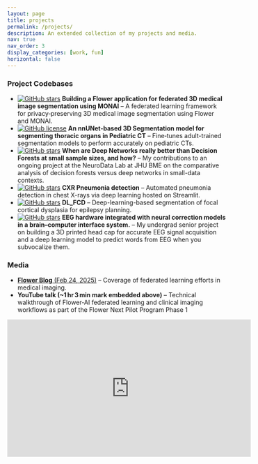 ```yaml
---
layout: page
title: projects
permalink: /projects/
description: An extended collection of my projects and media.
nav: true
nav_order: 3
display_categories: [work, fun]
horizontal: false
---
```


### Project Codebases

- [![GitHub stars](https://img.shields.io/github/stars/BioIntelligence-Lab/Flower-Medicalsegmentation?style=social)](https://github.com/BioIntelligence-Lab/Flower-Medicalsegmentation) **Building a Flower application for federated 3D medical image segmentation using MONAI** – A federated learning framework for privacy‑preserving 3D medical image segmentation using Flower and MONAI.
- [![GitHub license](https://img.shields.io/github/license/UM2ii/Better-PediatricCT-segmentation)](https://github.com/UM2ii/Better-PediatricCT-segmentation/blob/main/LICENSE) **An nnUNet-based 3D Segmentation model for segmenting thoracic organs in Pediatric CT** – Fine‑tunes adult-trained segmentation models to perform accurately on pediatric CTs.
- [![GitHub stars](https://img.shields.io/github/stars/neurodata/df-dn-paper?style=social)](https://github.com/neurodata/df-dn-paper) **When are Deep Networks really better than Decision Forests at small sample sizes, and how?** – My contributions to an ongoing project at the NeuroData Lab at JHU BME on the comparative analysis of decision forests versus deep networks in small-data contexts.
- [![GitHub stars](https://img.shields.io/github/stars/adwaykanhere/CXR‑Pneumonia_detection?style=social)](https://github.com/adwaykanhere/CXR-Pneumonia_detection) **CXR Pneumonia detection** – Automated pneumonia detection in chest X-rays via deep learning hosted on Streamlit.
- [![GitHub stars](https://img.shields.io/github/stars/adwaykanhere/DL_FCD?style=social)](https://github.com/adwaykanhere/DL_FCD) **DL_FCD** – Deep-learning-based segmentation of focal cortical dysplasia for epilepsy planning.
- [![GitHub stars](https://img.shields.io/github/stars/adwaykanhere/FYP?style=social)](https://github.com/adwaykanhere/FYP) **EEG hardware integrated with neural correction models in a brain–computer interface system.** – My undergrad senior project on building a 3D printed head cap for accurate EEG signal acquisition and a deep learning model to predict words from EEG when you subvocalize them. 

### Media

- [**Flower Blog** (Feb 24, 2025)](https://flower.ai/blog/2025-02-24-university-of-maryland-blog-post/) – Coverage of federated learning efforts in medical imaging.
- **YouTube talk (~1 hr 3 min mark embedded above)** – Technical walkthrough of Flower‑AI federated learning and clinical imaging workflows as part of the Flower Next Pilot Program Phase 1
<iframe width="560" height="315" src="https://www.youtube.com/embed/ZXnvlo8LthM?si=su2WLXHh8MhGEOgm" title="YouTube video player" frameborder="0" allow="accelerometer; autoplay; clipboard-write; encrypted-media; gyroscope; picture-in-picture; web-share" referrerpolicy="strict-origin-when-cross-origin" allowfullscreen></iframe>

